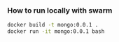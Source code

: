 
### How to run locally with swarm

```bash
docker build -t mongo:0.0.1 .
docker run -it mongo:0.0.1 bash
```